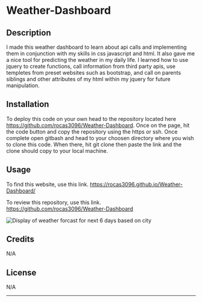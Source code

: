 # Weather-Dashboard

## Description

I made this weather dashboard to learn about api calls and implementing them in conjunction with my skills in css javascript and html. It also gave me a nice tool for predicting the weather in my daily life. I learned how to use jquery to create functions, call information from third party apis, use templetes from preset websites such as bootstrap, and call on parents siblings and other attributes of my html within my jquery for future manipulation.

## Installation

To deploy this code on your own head to the repository located here https://github.com/rocas3096/Weather-Dashboard. Once on the page, hit the code button and copy the repository using the https or ssh. Once complete open gitbash and head to your choosen directory where you wish to clone this code. When there, hit git clone then paste the link and the clone should copy to your local machine.

## Usage

To find this website, use this link. https://rocas3096.github.io/Weather-Dashboard/

To review this repository, use this link. https://github.com/rocas3096/Weather-Dashboard

![Display of weather forcast for next 6 days based on city ](Weather-Dashboard.png)

## Credits
N/A

## License

N/A

---
